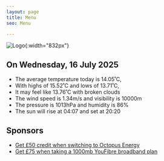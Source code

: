 ```yaml
---
layout: page
title: Menu
seo: Menu

---
```


![Logo](/images/logo.jpg){:width="832px"}

<!-- weather_marker starts -->
## On Wednesday, 16 July 2025

- The average temperature today is 14.05˚C,
- With highs of 15.52˚C and lows of 13.71˚C,
- It may feel like 13.76˚C with broken clouds
- The wind speed is 1.34m/s and visibility is 10000m
- The pressure is 1013hPa and humidity is 86%
- The sun will rise at 04:07 and set at 20:20

<!-- weather_marker ends -->

## Sponsors

- [Get £50 credit when switching to Octopus Energy](https://bit.ly/3oD1nnS)
- [Get £75 when taking a 1000mb YouFibre broadband plan](https://aklam.io/91zWhU?)

